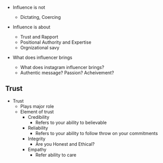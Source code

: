 * Influence is not
  * Dictating, Coercing

* Influence is about
  * Trust and Rapport
  * Positional Authority and Expertise
  * Orgnizational savy

* What does influencer brings
  * What does instagram influencer brings?
  * Authentic message? Passion? Acheivement?

## Trust

* Trust
  * Plays major role
  * Element of trust
    * Credibility
      * Refers to your ability to believable
    * Reliability
      * Refers to your ability to follow throw on your commitments
    * Integrity
      * Are you Honest and Ethical?
    * Empathy
      * Refer ability to care
